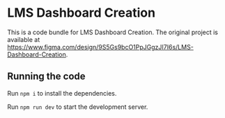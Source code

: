 
  # LMS Dashboard Creation

  This is a code bundle for LMS Dashboard Creation. The original project is available at https://www.figma.com/design/9S5Gs9bcO1PpJGgzJI7I6s/LMS-Dashboard-Creation.

  ## Running the code

  Run `npm i` to install the dependencies.

  Run `npm run dev` to start the development server.
  